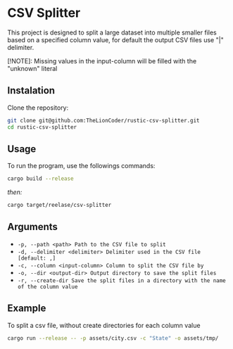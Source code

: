 # CSV Splitter

This project is designed to split a large dataset into multiple smaller files
based on a specified column value, for default the output CSV files use "|" delimiter.

[!NOTE]: Missing values in the input-column will be filled with the "unknown" literal

## Instalation

Clone the repository:

```sh
git clone git@github.com:TheLionCoder/rustic-csv-splitter.git
cd rustic-csv-splitter
```

## Usage

To run the program, use the followings commands:

```sh
cargo build --release
```

_then:_

```sh
cargo target/reelase/csv-splitter
```

## Arguments

- `-p, --path <path> Path to the CSV file to split`
- `-d, --delimiter <delimiter> Delimiter used in the CSV file [default: ,]`
- `-c, --column <input-column> Column to split the CSV file by`
- `-o, --dir <output-dir> Output directory to save the split files`
- `-r, --create-dir Save the split files in a directory with the name
of the column value`

## Example

To split a csv file, without create directories for each column value

```sh
cargo run --release -- -p assets/city.csv -c "State" -o assets/tmp/
```
